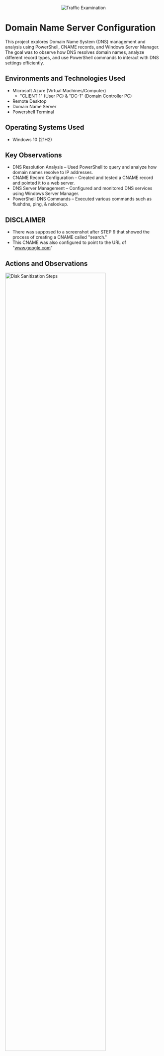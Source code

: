 <p align="center">
<img src="https://imgur.com/UB1KIvZ.png" alt="Traffic Examination"/>
</p>

<h1>Domain Name Server Configuration </h1>
This project explores Domain Name System (DNS) management and analysis using PowerShell, CNAME records, and Windows Server Manager. The goal was to observe how DNS resolves domain names, analyze different record types, and use PowerShell commands to interact with DNS settings efficiently. <br />


<h2>Environments and Technologies Used</h2>

- Microsoft Azure (Virtual Machines/Computer)
    - "CLIENT 1" (User PC) & "DC-1" (Domain Controller PC)
- Remote Desktop
- Domain Name Server
- Powershell Terminal

<h2>Operating Systems Used </h2>

- Windows 10 (21H2)

<h2>Key Observations</h2>

- DNS Resolution Analysis – Used PowerShell to query and analyze how domain names resolve to IP addresses.
- CNAME Record Configuration – Created and tested a CNAME record and pointed it to a web server.
- DNS Server Management – Configured and monitored DNS services using Windows Server Manager.
- PowerShell DNS Commands – Executed various commands such as flushdns, ping, & nslookup.

<h2>DISCLAIMER</h2>

- There was supposed to a screenshot after STEP 9 that showed the process of creating a CNAME called "search."
- This CNAME was also configured to point to the URL of "www.google.com"

<h2>Actions and Observations</h2>

<p> 
<img src="https://imgur.com/2ASqzhP.png" height="80%" width="80%" alt="Disk Sanitization Steps"/>
</p>
STEP 1 - Attempting To Ping "mainframe" on CLIENT 1 PC
<p>
<br />

<p>
<img src="https://imgur.com/uuTOGup.png" height="80%" width="80%" alt="Disk Sanitization Steps"/>
</p>
STEP 2 - "nslookup" mainframe Attempt Fails on CLIENT 1 PC
<p>
<br />

<p>
<img src="https://imgur.com/wTlivcl.png" height="80%" width="80%" alt="Disk Sanitization Steps"/>
</p>
<p>
STEP 3 - Switching To DC-1 PC To Create a DNS-A Record Named "mainframe" With DC-1's Private IP Address.
</p>
<br />

<p>
<img src="https://imgur.com/SyYPi6a.png" height="80%" width="80%" alt="Disk Sanitization Steps"/>
</p>
<p>
STEP 4 - Pinged "mainframe" Succesfully on CLIENT 1 PC.
</p>
<br />

<p>
<img src="https://imgur.com/2cvdip0.png" height="80%" width="80%" alt="Disk Sanitization Steps"/>
</p>
<p>
STEP 5 - Changing "mainframe" IP Address To 8.8.8.8 ON DC-1 PC.
</p>
<br />

<p>
<img src="https://imgur.com/GkXzhqv.png" height="80%" width="80%" alt="Disk Sanitization Steps"/>
</p>
<p>
STEP 6 - "mainframe" Still Pinging From 10.0.0.4 IP Despite IP Address Change.
</p>
<br />


<p>
<img src="https://imgur.com/XqyPjA8.png" height="80%" width="80%" alt="Disk Sanitization Steps"/>
</p>
<p>
STEP 7 - "mainframe" Still Holds A (Host) 10.0.0.4 When Initiating "ping" Command.
</p>
<br />

<p>
<img src="https://imgur.com/hCFM2av.png" height="80%" width="80%" alt="Disk Sanitization Steps"/>
</p>
<p>
STEP 8 - Initiated "flushdns" Command To Get Rid of The Cache on DC-1 PC.
</p>
<br />

<p>
<img src="https://imgur.com/E5AQ6x8.png" height="80%" width="80%" alt="Disk Sanitization Steps"/>
</p>
<p>
*STEP 9* - The Ping Is Now Showing The New 8.8.8.8 IP Address.
</p>
<br />

<p>
<img src="https://imgur.com/2uj185b.png" height="80%" width="80%" alt="Disk Sanitization Steps"/>
</p>
<p>
STEP 10 - Pinged search CNAME Successfully.
</p>
<br />

<p>
<img src="https://imgur.com/7R0CRWg.png" height="80%" width="80%" alt="Disk Sanitization Steps"/>
</p>
<p>
STEP 11 - "nslookup" Results for search CNAME.
</p>
<br />










